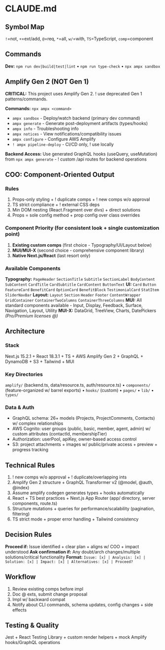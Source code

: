 # CLAUDE.md

## Symbol Map
`!`=not, `+`=ext/add, `@`=req, `*`=all, `w/`=with, `TS`=TypeScript, `comp`=component

## Commands
**Dev:** `npm run dev|build|test|lint` • `npm run type-check` • `npx ampx sandbox`

## Amplify Gen 2 (NOT Gen 1)
**CRITICAL:** This project uses Amplify Gen 2. ! use deprecated Gen 1 patterns/commands.

**Commands:** `npx ampx <command>`
- `ampx sandbox` - Deploy/watch backend (primary dev command)
- `ampx generate` - Generate post-deployment artifacts (types/hooks)
- `ampx info` - Troubleshooting info
- `ampx notices` - View notifications/compatibility issues
- `ampx configure` - Configure AWS Amplify
- `! ampx pipeline-deploy` - CI/CD only, ! use locally

**Backend Access:** Use generated GraphQL hooks (useQuery, useMutation) from `npx ampx generate` - ! custom /api routes for backend operations

## COO: Component-Oriented Output

### Rules
1. Props-only styling + ! duplicate comps + ! new comps w/o approval
2. TS strict compliance + ! external CSS deps
3. Min DOM nesting (React.Fragment over divs) + direct solutions
4. Props = sole config method + prop config over class overrides

### Component Priority (for consistent look + single customization point)
1. **Existing custom comps** (first choice - Typography/UI/Layout below)
2. **MUI/MUI-X** (second choice - comprehensive component library)  
3. **Native Next.js/React** (last resort only)

### Available Components
**Typography:** `PageHeader` `SectionTitle` `Subtitle` `SectionLabel` `BodyContent` `SubContent` `CardTitle` `CardSubtitle` `CardContent` `ButtonText`
**UI:** `Card` `Button` `FeatureCard` `BenefitCard` `OptionCard` `BenefitBlock` `TestimonialCard` `StatItem` `SliderNavBar`
**Layout:** `Layout` `Section` `Header` `Footer` `ContentWrapper` `GridContainer` `ContainerTwoColumns` `ContainerThreeColumns`
**MUI:** All standard components available - Input, Display, Feedback, Surface, Navigation, Layout, Utility
**MUI-X:** DataGrid, TreeView, Charts, DatePickers *(Pro/Premium licenses @)*

## Architecture

### Stack
Next.js 15.2.1 + React 18.3.1 + TS + AWS Amplify Gen 2 + GraphQL + DynamoDB + S3 + Tailwind + MUI

### Key Directories
`amplify/` (backend.ts, data/resource.ts, auth/resource.ts) • `components/` (feature-organized w/ barrel exports) • `hooks/` (custom) • `pages/` • `lib/` • `types/`

### Data & Auth
- GraphQL schema: 26+ models (Projects, ProjectComments, Contacts) w/ complex relationships
- AWS Cognito: user groups (public, basic, member, agent, admin) w/ custom attributes (contactId, membershipTier)
- Authorization: userPool, apiKey, owner-based access control
- S3: project attachments + images w/ public/private access + preview + progress tracking

## Technical Rules
1. ! new comps w/o approval + ! duplicate/overlapping ints
2. Amplify Gen 2 structure + GraphQL Transformer v2 (@model, @auth, @index)
3. Assume amplify codegen generates types + hooks automatically
4. React + TS best practices + Next.js App Router (app/ directory, server components, route.ts)
5. Structure mutations + queries for performance/scalability (pagination, filtering)
6. TS strict mode + proper error handling + Tailwind consistency

## Decision Rules
**Proceed if:** Issue identified + clear plan + aligns w/ COO + impact understood
**Ask confirmation if:** Any doubt/arch changes/multiple solutions/critical functionality
**Format:** `Issue: [x] | Analysis: [x] | Solution: [x] | Impact: [x] | Alternatives: [x] | Proceed?`

## Workflow
1. Review existing comps before impl
2. Doc @ exts, submit change proposal  
3. Impl w/ backward compat
4. Notify about CLI commands, schema updates, config changes + side effects

## Testing & Quality
Jest + React Testing Library + custom render helpers + mock Amplify hooks/GraphQL operations